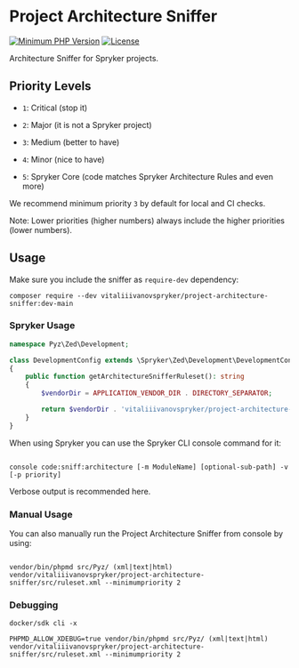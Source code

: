 # Project Architecture Sniffer

[//]: # ([![CI]&#40;https://github.com/spryker/architecture-sniffer/workflows/CI/badge.svg?branch=master&#41;]&#40;https://github.com/spryker/architecture-sniffer/actions/workflows/ci.yml&#41;)
[//]: # ([![Coverage]&#40;https://codecov.io/gh/spryker/architecture-sniffer/branch/master/graph/badge.svg?token=4AKCKMRg3G&#41;]&#40;https://codecov.io/gh/spryker/architecture-sniffer&#41;)
[//]: # ([![Latest Stable Version]&#40;https://poser.pugx.org/spryker/architecture-sniffer/v/stable.svg&#41;]&#40;https://packagist.org/packages/spryker/architecture-sniffer&#41;)
[![Minimum PHP Version](https://img.shields.io/badge/php-%3E%3D%208.0-8892BF.svg)](https://php.net/)
[![License](https://poser.pugx.org/spryker/architecture-sniffer/license.svg)](https://packagist.org/packages/spryker/architecture-sniffer)

[//]: # ([![Total Downloads]&#40;https://poser.pugx.org/spryker/architecture-sniffer/d/total.svg&#41;]&#40;https://packagist.org/packages/spryker/architecture-sniffer&#41;)

Architecture Sniffer for Spryker projects.


## Priority Levels


- `1`: Сritical (stop it)

- `2`: Major (it is not a Spryker project)

- `3`: Medium (better to have)

- `4`: Minor (nice to have)

- `5`: Spryker Core (code matches Spryker Architecture Rules and even more)


We recommend minimum priority `3` by default for local and CI checks.


Note: Lower priorities (higher numbers) always include the higher priorities (lower numbers).

## Usage

Make sure you include the sniffer as `require-dev` dependency:
```
composer require --dev vitaliiivanovspryker/project-architecture-sniffer:dev-main
```

### Spryker Usage

```php
namespace Pyz\Zed\Development;

class DevelopmentConfig extends \Spryker\Zed\Development\DevelopmentConfig
{
    public function getArchitectureSnifferRuleset(): string
    {
        $vendorDir = APPLICATION_VENDOR_DIR . DIRECTORY_SEPARATOR;

        return $vendorDir . 'vitaliiivanovspryker/project-architecture-sniffer/src/ruleset.xml';
    }
}
```

When using Spryker you can use the Spryker CLI console command for it:

```

console code:sniff:architecture [-m ModuleName] [optional-sub-path] -v [-p priority]

```

Verbose output is recommended here.


### Manual Usage

You can also manually run the Project Architecture Sniffer from console by using:

```

vendor/bin/phpmd src/Pyz/ (xml|text|html) vendor/vitaliiivanovspryker/project-architecture-sniffer/src/ruleset.xml --minimumpriority 2

```

### Debugging

```
docker/sdk cli -x

PHPMD_ALLOW_XDEBUG=true vendor/bin/phpmd src/Pyz/ (xml|text|html) vendor/vitaliiivanovspryker/project-architecture-sniffer/src/ruleset.xml --minimumpriority 2

```

[//]: # ()
[//]: # (Note: Lower priorities always include the higher priorities in the validation process.)

[//]: # ()
[//]: # (### Including the sniffer in PHPStorm)

[//]: # (Add a new custom ruleset under `Editor -> Inspections -> PHP -> PHP Mess Detector validation`.)

[//]: # (Name it `Architecture Sniffer` for example.)

[//]: # ()
[//]: # (The customer ruleset is defined in `vendor/spryker/architecture-sniffer/src/ruleset.xml`)

[//]: # ()
[//]: # (### Check Mess Detector Settings)

[//]: # (Under `Framework & Languages -> PHP -> Mess Detector` you need to define the configuration and set the path to your phpmd &#40;vendor/bin/phpmd&#41;. Use local and run `Validate` to see if it works.)

[//]: # ()
[//]: # ()
[//]: # (## Writing new sniffs)

[//]: # (Add them to inside src folder and add tests in `tests` with the same folder structure.)

[//]: # (Don't forget to update `ruleset.xml`.)

[//]: # ()
[//]: # (Every sniff needs a description as full sentence:)

[//]: # (```php)

[//]: # (    protected const RULE = 'Every Foo needs Bar.';)

[//]: # ()
[//]: # (    /**)

[//]: # (     * @return string)

[//]: # (     */)

[//]: # (    public function getDescription&#40;&#41;: string)

[//]: # (    {)

[//]: # (        return static::RULE;)

[//]: # (    })

[//]: # (```)

[//]: # ()
[//]: # (Every sniff needs to implement either the `ClassAware`, `FunctionAware`, `InterfaceAware`, or `MethodAware` interface to be recognised.)

[//]: # (To validate that sniffer recognises your rule, check if your rule is listed in Zed UI > Maintenance > Architecture sniffer.)

[//]: # ()
[//]: # ()
[//]: # (Also note:)

[//]: # (- The rule names must be unique across the rulesets.)

[//]: # (- Each rule should contain only one "check".)

[//]: # (- Each rule always outputs also the reason &#40;violation&#41;, not just the occurrence.)

[//]: # ()
[//]: # (### Setup)

[//]: # (Run)

[//]: # (```)

[//]: # (./setup.sh)

[//]: # (```)

[//]: # (and)

[//]: # (```)

[//]: # (php composer.phar install)

[//]: # (```)

[//]: # ()
[//]: # (### Testing)

[//]: # (Don't forget to test your changes:)

[//]: # (```)

[//]: # (php phpunit.phar)

[//]: # (```)

[//]: # ()
[//]: # (### Running code-sniffer on this project)

[//]: # (Make sure this repository is Spryker coding standard conform:)

[//]: # (```)

[//]: # (php composer.phar cs-check)

[//]: # (```)

[//]: # (If you want to fix the fixable errors, use)

[//]: # (```)

[//]: # (php composer.phar cs-fix)

[//]: # (```)

[//]: # (Once everything is green you can make a PR with your changes.)
